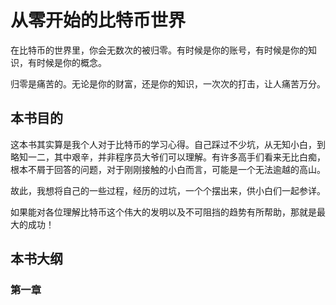 # 从零开始的比特币世界

在比特币的世界里，你会无数次的被归零。有时候是你的账号，有时候是你的知识，有时候是你的概念。

归零是痛苦的。无论是你的财富，还是你的知识，一次次的打击，让人痛苦万分。

## 本书目的
这本书其实算是我个人对于比特币的学习心得。自己踩过不少坑，从无知小白，到略知一二，其中艰辛，并非程序员大爷们可以理解。有许多高手们看来无比白痴，根本不屑于回答的问题，对于刚刚接触的小白而言，可能是一个无法逾越的高山。

故此，我想将自己的一些过程，经历的过坑，一个个摆出来，供小白们一起参详。

如果能对各位理解比特币这个伟大的发明以及不可阻挡的趋势有所帮助，那就是最大的成功！

## 本书大纲

### 第一章